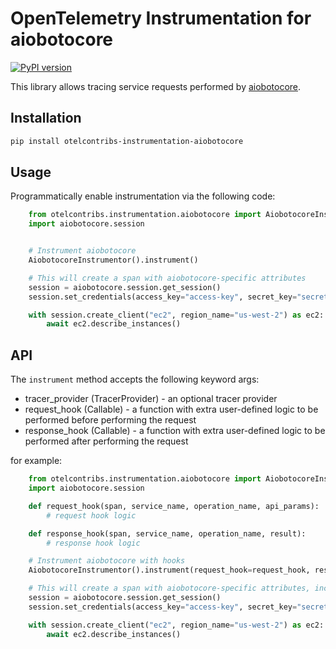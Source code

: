 # OpenTelemetry Instrumentation for aiobotocore

[![PyPI version](https://badge.fury.io/py/otelcontribs-instrumentation-aiobotocore.svg)](https://badge.fury.io/py/otelcontribs-instrumentation-aiobotocore)

This library allows tracing service requests performed by [aiobotocore](https://pypi.org/project/aiobotocore).

## Installation

```bash
pip install otelcontribs-instrumentation-aiobotocore
```

## Usage

Programmatically enable instrumentation via the following code:

```python
    from otelcontribs.instrumentation.aiobotocore import AiobotocoreInstrumentor
    import aiobotocore.session


    # Instrument aiobotocore
    AiobotocoreInstrumentor().instrument()

    # This will create a span with aiobotocore-specific attributes
    session = aiobotocore.session.get_session()
    session.set_credentials(access_key="access-key", secret_key="secret-key")

    with session.create_client("ec2", region_name="us-west-2") as ec2:
        await ec2.describe_instances()
```

## API

The `instrument` method accepts the following keyword args:

- tracer_provider (TracerProvider) - an optional tracer provider
- request_hook (Callable) - a function with extra user-defined logic to be performed before performing the request
- response_hook (Callable) - a function with extra user-defined logic to be performed after performing the request

for example:

```python
    from otelcontribs.instrumentation.aiobotocore import AiobotocoreInstrumentor
    import aiobotocore.session

    def request_hook(span, service_name, operation_name, api_params):
        # request hook logic

    def response_hook(span, service_name, operation_name, result):
        # response hook logic

    # Instrument aiobotocore with hooks
    AiobotocoreInstrumentor().instrument(request_hook=request_hook, response_hook=response_hook)

    # This will create a span with aiobotocore-specific attributes, including custom attributes added from the hooks
    session = aiobotocore.session.get_session()
    session.set_credentials(access_key="access-key", secret_key="secret-key")

    with session.create_client("ec2", region_name="us-west-2") as ec2:
        await ec2.describe_instances()
```